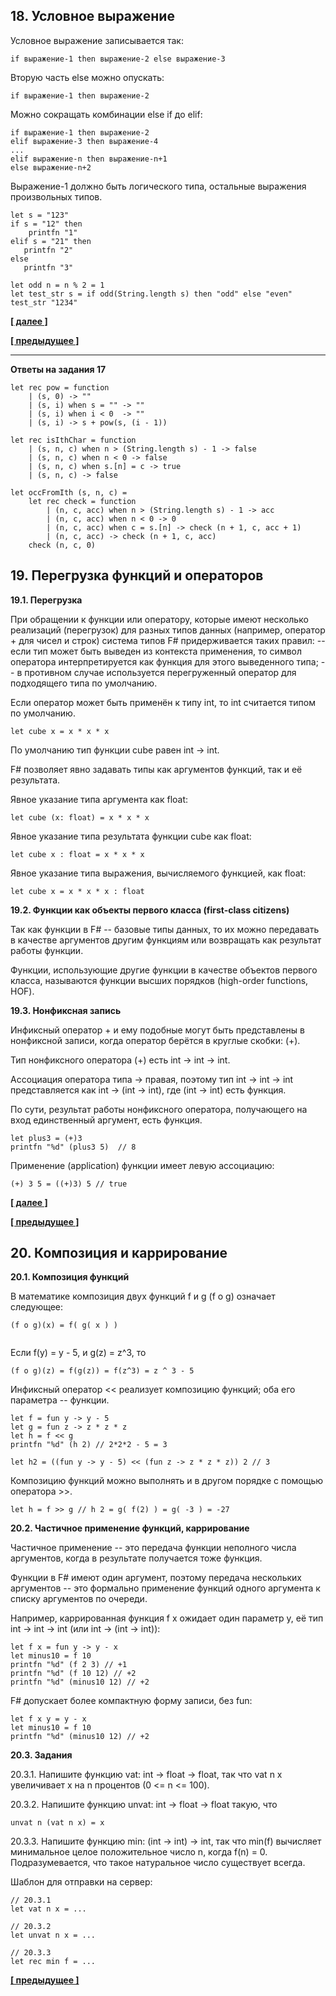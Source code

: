 ## 18. Условное выражение

Условное выражение записывается так:

```
if выражение-1 then выражение-2 else выражение-3 
```

Вторую часть else можно опускать:

```
if выражение-1 then выражение-2 
```

Можно сокращать комбинации else if до elif:

```
if выражение-1 then выражение-2 
elif выражение-3 then выражение-4
...
elif выражение-n then выражение-n+1
else выражение-n+2
```

Выражение-1 должно быть логического типа, остальные выражения произвольных типов.

```
let s = "123"
if s = "12" then
    printfn "1" 
elif s = "21" then
   printfn "2" 
else
   printfn "3" 

let odd n = n % 2 = 1 
let test_str s = if odd(String.length s) then "odd" else "even"
test_str "1234"
```

**[[ далее ]](https://skillsmart.ru/fp/fsh/h45f1b0def.html)**

**[[ предыдущее ]](https://skillsmart.ru/fp/fsh/a8s910a3f8.html)**

---

**Ответы на задания 17**

```
let rec pow = function
    | (s, 0) -> ""
    | (s, i) when s = "" -> ""
    | (s, i) when i < 0  -> ""
    | (s, i) -> s + pow(s, (i - 1))

let rec isIthChar = function
    | (s, n, c) when n > (String.length s) - 1 -> false
    | (s, n, c) when n < 0 -> false
    | (s, n, c) when s.[n] = c -> true
    | (s, n, c) -> false

let occFromIth (s, n, c) = 
    let rec check = function
        | (n, c, acc) when n > (String.length s) - 1 -> acc
        | (n, c, acc) when n < 0 -> 0
        | (n, c, acc) when c = s.[n] -> check (n + 1, c, acc + 1)
        | (n, c, acc) -> check (n + 1, c, acc)
    check (n, c, 0)
```

## 19. Перегрузка функций и операторов

**19.1. Перегрузка**

При обращении к функции или оператору, которые имеют несколько реализаций (перегрузок) для разных типов данных (например, оператор + для чисел и строк) система типов F# придерживается таких правил:
-- если тип может быть выведен из контекста применения, то символ оператора интерпретируется как функция для этого выведенного типа;
-- в противном случае используется перегруженный оператор для подходящего типа по умолчанию.

Если оператор может быть применён к типу int, то int считается типом по умолчанию.

```
let cube x = x * x * x
```

По умолчанию тип функции cube равен int -> int.

F# позволяет явно задавать типы как аргументов функций, так и её результата.

Явное указание типа аргумента как float:

```
let cube (x: float) = x * x * x
```

Явное указание типа результата функции cube как float:

```
let cube x : float = x * x * x
```

Явное указание типа выражения, вычисляемого функцией, как float:

```
let cube x = x * x * x : float
```

**19.2. Функции как объекты первого класса (first-class citizens)**

Так как функции в F# -- базовые типы данных, то их можно передавать в качестве аргументов другим функциям или возвращать как результат работы функции.

Функции, использующие другие функции в качестве объектов первого класса, называются функции высших порядков (high-order functions, HOF).

**19.3. Нонфиксная запись**

Инфиксный оператор + и ему подобные могут быть представлены в нонфиксной записи, когда оператор берётся в круглые скобки: (+).

Тип нонфиксного оператора (+) есть int -> int -> int.

Ассоциация оператора типа -> правая, поэтому тип int -> int -> int представляется как int -> (int -> int), где (int -> int) есть функция.

По сути, результат работы нонфиксного оператора, получающего на вход единственный аргумент, есть функция.

```
let plus3 = (+)3
printfn "%d" (plus3 5)  // 8
```

Применение (application) функции имеет левую ассоциацию:

```
(+) 3 5 = ((+)3) 5 // true
```

**[[ далее ]](https://skillsmart.ru/fp/fsh/lb2cc952d6.html)**

**[[ предыдущее ]](https://skillsmart.ru/fp/fsh/i4c57d738f.html)**

## 20. Композиция и каррирование

**20.1. Композиция функций**

В математике композиция двух функций f и g (f o g) означает следующее:

```
(f o g)(x) = f( g( x ) )
  
```

Если f(y) = y - 5, и g(z) = z^3, то

```
(f o g)(z) = f(g(z)) = f(z^3) = z ^ 3 - 5
```

Инфиксный оператор << реализует композицию функций; оба его параметра -- функции.

```
let f = fun y -> y - 5
let g = fun z -> z * z * z
let h = f << g
printfn "%d" (h 2) // 2*2*2 - 5 = 3

let h2 = ((fun y -> y - 5) << (fun z -> z * z * z)) 2 // 3
```

Композицию функций можно выполнять и в другом порядке с помощью оператора >>.

```
let h = f >> g // h 2 = g( f(2) ) = g( -3 ) = -27 
```

**20.2. Частичное применение функций, каррирование**

Частичное применение -- это передача функции неполного числа аргументов, когда в результате получается тоже функция.

Функции в F# имеют один аргумент, поэтому передача нескольких аргументов -- это формально применение функций одного аргумента к списку аргументов по очереди.

Например, каррированная функция f x ожидает один параметр y, её тип int -> int -> int (или int -> (int -> int)):

```
let f x = fun y -> y - x
let minus10 = f 10
printfn "%d" (f 2 3) // +1
printfn "%d" (f 10 12) // +2
printfn "%d" (minus10 12) // +2
```

F# допускает более компактную форму записи, без fun:

```
let f x y = y - x
let minus10 = f 10
printfn "%d" (minus10 12) // +2
```

**20.3. Задания**

20.3.1. Напишите функцию vat: int -> float -> float, так что vat n x увеличивает x на n процентов (0 <= n <= 100).

20.3.2. Напишите функцию unvat: int -> float -> float такую, что

```
unvat n (vat n x) = x
```

20.3.3. Напишите функцию min: (int -> int) -> int, так что min(f) вычисляет минимальное целое положительное число n, когда f(n) = 0. Подразумевается, что такое натуральное число существует всегда.

Шаблон для отправки на сервер:

```
// 20.3.1
let vat n x = ...

// 20.3.2
let unvat n x = ...

// 20.3.3
let rec min f = ...
```

**[[ предыдущее ]](https://skillsmart.ru/fp/fsh/h45f1b0def.html)**
